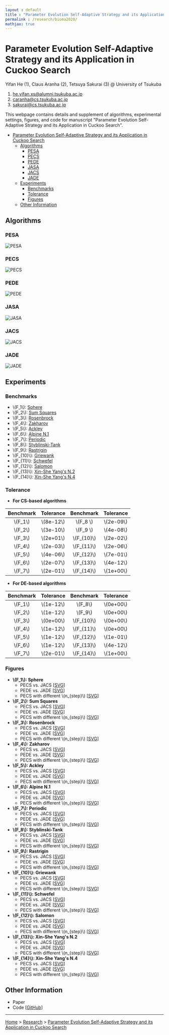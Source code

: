 ```yaml
---
layout : default
title : "Parameter Evolution Self-Adaptive Strategy and its Application in Cuckoo Search"
permalink : /research/bioma2020/
mathjax: true
---
```


<script src="https://cdnjs.cloudflare.com/ajax/libs/mathjax/2.7.6/MathJax.js?config=TeX-MML-AM_CHTML" async="" type="text/javascript"> </script>

# Parameter Evolution Self-Adaptive Strategy and its Application in Cuckoo Search

Yifan He (1), Claus Aranha (2), Tetsuya Sakurai (3) @ University of Tsukuba

1. [he.yifan.xs@alumni.tsukuba.ac.jp](mailto:he.yifan.xs@alumni.tsukuba.ac.jp)
2. [caranha@cs.tsukuba.ac.jp](mailto:he.yifan.xs@alumni.tsukuba.ac.jp)
3. [sakurai@cs.tsukuba.ac.jp](mailto:he.yifan.xs@alumni.tsukuba.ac.jp)

This webpage contains details and supplement of algorithms, experimental settings, figures, and code for manuscript "Parameter Evolution Self-Adaptive Strategy and its Application in Cuckoo Search".

- [Parameter Evolution Self-Adaptive Strategy and its Application in Cuckoo Search](#parameter-evolution-self-adaptive-strategy-and-its-application-in-cuckoo-search)
  - [Algorithms](#algorithms)
    - [PESA](#pesa)
    - [PECS](#pecs)
    - [PEDE](#pede)
    - [JASA](#jasa)
    - [JACS](#jacs)
    - [JADE](#jade)
  - [Experiments](#experiments)
    - [Benchmarks](#benchmarks)
    - [Tolerance](#tolerance)
    - [Figures](#figures)
  - [Other Information](#other-information)

## Algorithms


### PESA 

![PESA](images/algorithms/pesa.svg)

### PECS

![PECS](images/algorithms/pecs.svg)

### PEDE

![PEDE](images/algorithms/pede.svg)

### JASA

![JASA](images/algorithms/jasa.svg)

### JACS

![JACS](images/algorithms/jacs.svg)

### JADE

![JADE](images/algorithms/jade.svg)

## Experiments

### Benchmarks

- \\(F_1\\): [Sphere](/projects/pybenchfcn/single-objective-optimization/README.md#f52-sphere)
- \\(F_2\\): [Sum Squares](/projects/pybenchfcn/single-objective-optimization/README.md#f54-sum-squares)
- \\(F_3\\): [Rosenbrock](/projects/pybenchfcn/single-objective-optimization/README.md#f41-rosenbrock)
- \\(F_4\\): [Zakharov](/projects/pybenchfcn/single-objective-optimization/README.md#f61-zakharov)
- \\(F_5\\): [Ackley](/projects/pybenchfcn/single-objective-optimization/README.md#f1-ackley)
- \\(F_6\\): [Alpine N.1](/projects/pybenchfcn/single-objective-optimization/README.md#f5-alpine-n1)
- \\(F_7\\): [Periodic](/projects/pybenchfcn/single-objective-optimization/README.md#f34-periodic)
- \\(F_8\\): [Styblinski-Tank](/projects/pybenchfcn/single-objective-optimization/README.md#f53-styblinski-tank)
- \\(F_9\\): [Rastrigin](/projects/pybenchfcn/single-objective-optimization/README.md#f39-rastrigin)
- \\(F_{10}\\): [Griewank](/projects/pybenchfcn/single-objective-optimization/README.md#f25-griewank)
- \\(F_{11}\\): [Schwefel](/projects/pybenchfcn/single-objective-optimization/README.md#f51-schwefel)
- \\(F_{12}\\): [Salomon](/projects/pybenchfcn/single-objective-optimization/README.md#f42-salomon)
- \\(F_{13}\\): [Xin-She Yang's N.2](/projects/pybenchfcn/single-objective-optimization/README.md#f58-xin-she-yangs-n2)
- \\(F_{14}\\): [Xin-She Yang's N.4](/projects/pybenchfcn/single-objective-optimization/README.md#f60-xin-she-yangs-n4)

### Tolerance

- **For CS-based algorithms**

| Benchmark | Tolerance   | Benchmark     | Tolerance   |
| :-------: | :---------: | :-----------: | :---------: |
| \\(F_1\\)  | \\(8e-12\\) | \\(F_8 \\)   | \\(2e-09\\) |
| \\(F_2\\)  | \\(3e-10\\) | \\(F_9 \\)   | \\(4e-08\\) |
| \\(F_3\\)  | \\(2e+01\\) | \\(F_{10}\\) | \\(2e-02\\) |
| \\(F_4\\)  | \\(2e-03\\) | \\(F_{11}\\) | \\(2e-06\\) |
| \\(F_5\\)  | \\(4e-06\\) | \\(F_{12}\\) | \\(7e-01\\) |
| \\(F_6\\)  | \\(2e-07\\) | \\(F_{13}\\) | \\(4e-12\\) |
| \\(F_7\\)  | \\(2e-01\\) | \\(F_{14}\\) | \\(1e+00\\) |

- **For DE-based algorithms**

| Benchmark | Tolerance   | Benchmark     | Tolerance   |
| :-------: | :---------: | :-----------: | :---------: |
| \\(F_1\\)  | \\(1e-12\\) | \\(F_8\\)    | \\(0e+00\\) |
| \\(F_2\\)  | \\(1e-12\\) | \\(F_9\\)    | \\(0e+00\\) |
| \\(F_3\\)  | \\(0e+00\\) | \\(F_{10}\\) | \\(0e+00\\) |
| \\(F_4\\)  | \\(1e-12\\) | \\(F_{11}\\) | \\(0e+00\\) |
| \\(F_5\\)  | \\(1e-12\\) | \\(F_{12}\\) | \\(1e-01\\) |
| \\(F_6\\)  | \\(1e-12\\) | \\(F_{13}\\) | \\(4e-12\\) |
| \\(F_7\\)  | \\(2e-01\\) | \\(F_{14}\\) | \\(1e+00\\) |

### Figures

- **\\(F_1\\): Sphere**
  - PECS vs. JACS [<a href="images/results/sacs/sphere.svg" target="_blank">SVG</a>]
  - PEDE vs. JADE [<a href="images/results/sade/sphere.svg" target="_blank">SVG</a>]
  - PECS with different \\(n_{step}\\) [<a href="images/results/pecs/sphere.svg" target="_blank">SVG</a>]
- **\\(F_2\\): Sum Squares**
  - PECS vs. JACS [<a href="images/results/sacs/sumsquares.svg" target="_blank">SVG</a>]
  - PEDE vs. JADE [<a href="images/results/sade/sumsquares.svg" target="_blank">SVG</a>]
  - PECS with different \\(n_{step}\\) [<a href="images/results/pecs/sumsquares.svg" target="_blank">SVG</a>]
- **\\(F_3\\): Rosenbrock**
  - PECS vs. JACS [<a href="images/results/sacs/rosenbrock.svg" target="_blank">SVG</a>]
  - PEDE vs. JADE [<a href="images/results/sade/rosenbrock.svg" target="_blank">SVG</a>]
  - PECS with different \\(n_{step}\\) [<a href="images/results/pecs/rosenbrock.svg" target="_blank">SVG</a>]
- **\\(F_4\\): Zakharov**
  - PECS vs. JACS [<a href="images/results/sacs/zakharov.svg" target="_blank">SVG</a>]
  - PEDE vs. JADE [<a href="images/results/sade/zakharov.svg" target="_blank">SVG</a>]
  - PECS with different \\(n_{step}\\) [<a href="images/results/pecs/zakharov.svg" target="_blank">SVG</a>]
- **\\(F_5\\): Ackley**
  - PECS vs. JACS [<a href="images/results/sacs/ackley.svg" target="_blank">SVG</a>]
  - PEDE vs. JADE [<a href="images/results/sade/ackley.svg" target="_blank">SVG</a>]
  - PECS with different \\(n_{step}\\) [<a href="images/results/pecs/ackley.svg" target="_blank">SVG</a>]
- **\\(F_6\\): Alpine N.1**
  - PECS vs. JACS [<a href="images/results/sacs/alpinen1.svg" target="_blank">SVG</a>]
  - PEDE vs. JADE [<a href="images/results/sade/alpinen1.svg" target="_blank">SVG</a>]
  - PECS with different \\(n_{step}\\) [<a href="images/results/pecs/alpinen1.svg" target="_blank">SVG</a>]
- **\\(F_7\\): Periodic**
  - PECS vs. JACS [<a href="images/results/sacs/periodic.svg" target="_blank">SVG</a>]
  - PEDE vs. JADE [<a href="images/results/sade/periodic.svg" target="_blank">SVG</a>]
  - PECS with different \\(n_{step}\\) [<a href="images/results/pecs/periodic.svg" target="_blank">SVG</a>]
- **\\(F_8\\): Styblinski-Tank**
  - PECS vs. JACS [<a href="images/results/sacs/styblinskitank.svg" target="_blank">SVG</a>]
  - PEDE vs. JADE [<a href="images/results/sade/styblinskitank.svg" target="_blank">SVG</a>]
  - PECS with different \\(n_{step}\\) [<a href="images/results/pecs/styblinskitank.svg" target="_blank">SVG</a>]
- **\\(F_9\\): Rastrigin**
  - PECS vs. JACS [<a href="images/results/sacs/rastrigin.svg" target="_blank">SVG</a>]
  - PEDE vs. JADE [<a href="images/results/sade/rastrigin.svg" target="_blank">SVG</a>]
  - PECS with different \\(n_{step}\\) [<a href="images/results/pecs/rastrigin.svg" target="_blank">SVG</a>]
- **\\(F_{10}\\): Griewank**
  - PECS vs. JACS [<a href="images/results/sacs/griewank.svg" target="_blank">SVG</a>]
  - PEDE vs. JADE [<a href="images/results/sade/griewank.svg" target="_blank">SVG</a>]
  - PECS with different \\(n_{step}\\) [<a href="images/results/pecs/griewank.svg" target="_blank">SVG</a>]
- **\\(F_{11}\\): Schwefel**
  - PECS vs. JACS [<a href="images/results/sacs/schwefel.svg" target="_blank">SVG</a>]
  - PEDE vs. JADE [<a href="images/results/sade/schwefel.svg" target="_blank">SVG</a>]
  - PECS with different \\(n_{step}\\) [<a href="images/results/pecs/schwefel.svg" target="_blank">SVG</a>]
- **\\(F_{12}\\): Salomon**
  - PECS vs. JACS [<a href="images/results/sacs/salomon.svg" target="_blank">SVG</a>]
  - PEDE vs. JADE [<a href="images/results/sade/salomon.svg" target="_blank">SVG</a>]
  - PECS with different \\(n_{step}\\) [<a href="images/results/pecs/salomon.svg" target="_blank">SVG</a>]
- **\\(F_{13}\\): Xin-She Yang's N.2**
  - PECS vs. JACS [<a href="images/results/sacs/xinsheyangn2.svg" target="_blank">SVG</a>]
  - PEDE vs. JADE [<a href="images/results/sade/xinsheyangn2.svg" target="_blank">SVG</a>]
  - PECS with different \\(n_{step}\\) [<a href="images/results/pecs/xinsheyangn2.svg" target="_blank">SVG</a>]
- **\\(F_{14}\\): Xin-She Yang's N.4**
  - PECS vs. JACS [<a href="images/results/sacs/xinsheyangn4.svg" target="_blank">SVG</a>]
  - PEDE vs. JADE [<a href="images/results/sade/xinsheyangn4.svg" target="_blank">SVG</a>]
  - PECS with different \\(n_{step}\\) [<a href="images/results/pecs/xinsheyangn4.svg" target="_blank">SVG</a>]

## Other Information

- Paper
- Code [<a href="https://github.com/Y1fanHE/bioma2020" target="_blank">GitHub</a>]

---

[Home](/) > [Research](/research/) > [Parameter Evolution Self-Adaptive Strategy and its Application in Cuckoo Search](/research/bioma2020/)